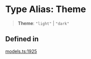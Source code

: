 # Type Alias: Theme

> **Theme**: `"light"` \| `"dark"`

## Defined in

[models.ts:1925](https://github.com/live-codes/livecodes/blob/bee85b9d53399ef60fcc2e01c3d8b1862b2acaee/src/sdk/models.ts#L1925)